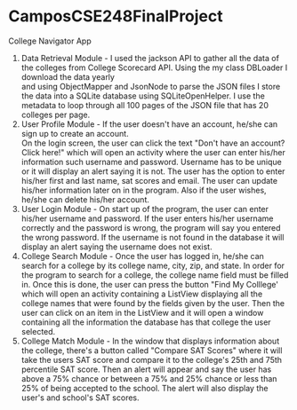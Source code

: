 # CamposCSE248FinalProject
College Navigator App

1.	Data Retrieval Module - I used the jackson API to gather all the data of the colleges from College Scorecard API.  Using the my class DBLoader I download the data yearly  
and using ObjectMapper and JsonNode to parse the JSON files I store the data into a SQLite database using SQLiteOpenHelper.  I use the metadata to loop through all 100 pages of the JSON file that has 20 colleges per page.  
2.	User Profile Module - If the user doesn't have an account, he/she can sign up to create an account.  
On the login screen, the user can click the text "Don't have an account? Click here!" which will open an activity
where the user can enter his/her information such username and password.  Username has to be unique or it will display an alert
saying it is not.  The user has the option to enter his/her first and last name, sat scores and email.  The user can update
his/her information later on in the program.  Also if the user wishes, he/she can delete his/her account.
3.	User Login Module - On start up of the program, the user can enter his/her username and password.  If the user enters his/her
username correctly and the password is wrong, the program will say you entered the wrong password.  If the username is not found in the
database it will display an alert saying the username does not exist.  
4.	College Search Module - Once the user has logged in, he/she can search for a college by its college name, city, zip, and state.   In order for the program to 
search for a college, the college name field must be filled in.  Once this is done, the user can press 
the button "Find My Colllege' which will open an activity containing a ListView displaying all the college names that were found by the fields 
given by the user.  Then the user can click on an item in the ListView and it will open a window containing all the information the database has that college the user selected.  
5.	College Match Module - In the window that displays information about the college, there's a button called "Compare SAT Scores" where it will take the users SAT score and compare it
to the college's 25th and 75th percentile SAT score.  Then an alert will appear and say the user has above a 75% chance or between a 75% and 25% chance or less than 25% of being 
accepted to the school.  The alert will also display the user's and school's SAT scores.  